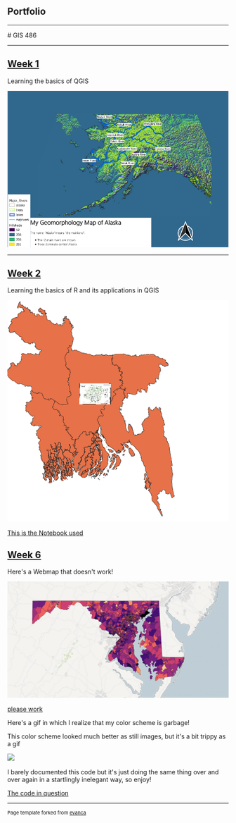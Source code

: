 ## Portfolio

---
<link type="text/css" rel="stylesheet" href="/style.css" />
# GIS 486 

---
## [Week 1](/pdf/Week_1_Merged.pdf)

<div class = "text-green">
Learning the basics of QGIS
</div>

[<img src="images/Geo_Map.PNG?raw=true"/>](/pdf/Week_1_Merged.pdf)

---
## [Week 2](pdf/Crookshank_Week2_Merged.pdf)

Learning the basics of R and its applications in QGIS

[<img src="images/Week2_Image.PNG?raw=true"/>](/pdf/Crookshank_Week2_Merged.pdf)


[This is the Notebook used](/Projects/Crookshank_Chap2.Rmd)

## [Week 6](pdf/webmap_pdf.pdf)

Here's a Webmap that doesn't work!

<img src="images/webmap_png.png?raw=true"/>

[please work](Projects/Webmaps/Week_6/W6_Third_Try/qgis2web_2021_03_11-21_35_23_701071/index.html)

Here's a gif in which I realize that my color scheme is garbage!

This color scheme looked much better as still images, but it's a bit trippy as a gif

[<img src="gifs/MD_Work_Hours.gif?raw=true"/>](gifs/MD_Work_Hours.gif)

I barely documented this code but it's just doing the same thing over and over again in a startlingly inelegant way, so enjoy!

[The code in question](Projects/Crookshank_Week6.Rmd)

---
<p style="font-size:11px">Page template forked from <a href="https://github.com/evanca/quick-portfolio">evanca</a></p>
<!-- Remove above link if you don't want to attibute -->
